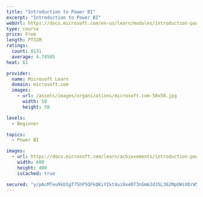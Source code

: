 ```yaml
---
title: "Introduction to Power BI"
excerpt: "Introduction to Power BI"
webUrl: https://docs.microsoft.com/en-us/learn/modules/introduction-power-bi/
type: course
price: Free
length: PT31M
ratings:
  count: 8131
  average: 4.74505
heat: 61

provider:
  name: Microsoft Learn
  domain: microsoft.com
  images:
    - url: /assets/images/organizations/microsoft.com-50x50.jpg
      width: 50
      height: 50

levels:
  - Beginner

topics:
  - Power BI

images:
  - url: https://docs.microsoft.com/learn/achievements/introduction-power-bi-social.png
    width: 800
    height: 400
    isCached: true

secured: "y/pAcMTeu9kbSgT75hP5QFkQKiYIkt4ui9xeDT3nGmmJd35L362MpUWsXDrW5wDPvlZmXmip4+j1fyuKldC5jjoQLH2BMoujjJSeOMj/ScBAoLWGdOpqUMDP2JCKsNDgV4Q3OVE+fUIcV9hXTOoybTV3NKy6UkchZrdY2Xh4IrjvWTY7s3JiX7DYM7Dk4muj9RbXaz3Pd396hYm53jqkymXaZ7R8R20CZYmWvEEWrRJiHrNsjn3SB1L/A3QZGIShtA+brGqASiaS38CZMWr8y44jKvSECXD+Kc6X2M1SDrf+R88MqwjH5sDP8rRWgs8L/NV39OG9ydKCuP5oPD/Aupfu+iKS0ktPcf+f+g6gRTYMfDC0ugfcpWbSX+zPYFhlOUGGLPwQDLkla/2KbtwSDXvt71XAOzEj/736LsIfsrU=;exDxPfangtmtBZEtdNEWbg=="
---
```


